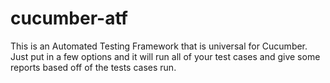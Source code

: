 cucumber-atf
============

This is an Automated Testing Framework that is universal for Cucumber. Just put in a few options and it will run all of your test cases and give some reports based off of the tests cases run.
